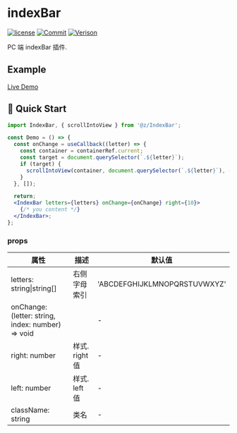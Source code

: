 # indexBar

[![license](https://img.shields.io/badge/license-MIT-blue.svg)](https://github.com/PinghuaZhuang/indexBar/blob/master/LICENSE) [![Commit](https://img.shields.io/github/last-commit/pinghuazhuang/indexBar.svg)](https://github.com/PinghuaZhuang/indexBar/commits/master) [![Verison](https://img.shields.io/github/package-json/v/pinghuazhuang/indexBar.svg)](https://github.com/PinghuaZhuang/lib/releases)

PC 端 indexBar 插件.

## Example

[Live Demo](https://pinghuazhuang.github.io/index-bar/)

## 🚀 Quick Start

```jsx
import IndexBar, { scrollIntoView } from '@z/IndexBar';

const Demo = () => {
  const onChange = useCallback((letter) => {
    const container = containerRef.current;
    const target = document.querySelector(`.${letter}`);
    if (target) {
      scrollIntoView(container, document.querySelector(`.${letter}`), -12);
    }
  }, []);

  return;
  <IndexBar letters={letters} onChange={onChange} right={10}>
    {/* you content */}
  </IndexBar>;
};
```

### props

| 属性                                              | 描述           | 默认值                       |
| ------------------------------------------------- | -------------- | ---------------------------- |
| letters: string\|string[]                         | 右侧字母索引   | 'ABCDEFGHIJKLMNOPQRSTUVWXYZ' |
| onChange: (letter: string, index: number) => void |                | -                            |
| right: number                                     | 样式. right 值 | -                            |
| left: number                                      | 样式. left 值  | -                            |
| className: string                                 | 类名           | -                            |

